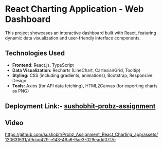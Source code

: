 # React Charting Application - Web Dashboard

This project showcases an interactive dashboard built with React, featuring dynamic data visualization and user-friendly interface components.

## Technologies Used

- **Frontend:** React.js, TypeScript
- **Data Visualization:** Recharts (LineChart, CartesianGrid, Tooltip)
- **Styling:** CSS (including gradients, animations), Bootstrap, Responsive Design
- **Tools:** Axios (for API data fetching), HTML2Canvas (for exporting charts as PNG)


## Deployment Link:- [sushobhit-probz-assignment](https://sushobhit-probz-assignment-react-charting-app.vercel.app/)

## Video 


https://github.com/sushobit/Probz_Assignment_React_Charting_app/assets/120631631/d9cbd429-e143-49a6-9ae3-029eadd07f7e

